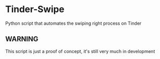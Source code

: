 # Tinder-Swipe
Python script that automates the swiping right process on Tinder

## WARNING
This script is just a proof of concept, it's still very much in development
